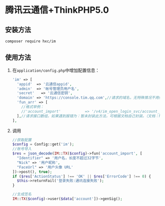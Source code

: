 # 腾讯云通信+ThinkPHP5.0

## 安装方法
`composer require hxc/im`

## 使用方法

1. 在`application/config.php`中增加配置信息：

   ```php
   'im' => [
     'appid'  => '云通信appid',
     'admin'  => '帐号管理员用户名',
     'secret'   => '云通信密钥',
     'domain' => 'https://console.tim.qq.com',//请求的域名，无特殊情况不用修改
     'fun_arr' => [
       //格式举例：
       //'account_import'           => '/v4/im_open_login_svc/account_import',//单个帐号导入
     ],//请求接口数组，如果遇到报错为：暂未封装此方法，可根据文档自己封装。（文档：https://cloud.tencent.com/document/product/269/1519），可在此处添加
   ],
   ```

2. 调用

   ```php
   //获取配置
   $config = Config::get('im');
   //账号导入
   $res = json_decode(IM::TX($config)->fun('account_import', [
     "Identifier" => '用户名，长度不超过32字节',
     "Nick" => '用户昵称',
     "FaceUrl" => '用户头像 URL'
   ])->post(), true);
   if ($res['ActionStatus'] !== 'OK' || $res['ErrorCode'] !== 0) {
     $this->returnFail('登录失败:通讯连接失败');
   }
   
   //生成签名
   IM::TX($config)->user($data['account'])->genSig();
   ```

